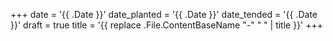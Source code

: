 +++
date = '{{ .Date }}'
date_planted = '{{ .Date }}'
date_tended = '{{ .Date }}'
draft = true
title = '{{ replace .File.ContentBaseName "-" " " | title }}'
+++
